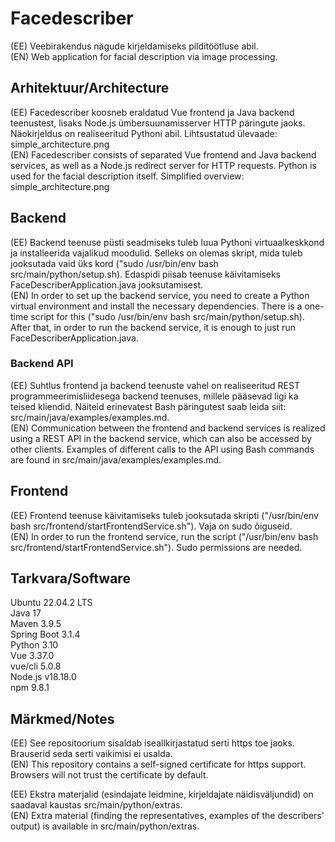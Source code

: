 # Facedescriber
(EE) Veebirakendus nägude kirjeldamiseks pilditöötluse abil.\
(EN) Web application for facial description via image processing.

## Arhitektuur/Architecture
(EE) Facedescriber koosneb eraldatud Vue frontend ja Java backend teenustest, lisaks Node.js ümbersuunamisserver HTTP päringute jaoks. Näokirjeldus on realiseeritud Pythoni abil. Lihtsustatud ülevaade: simple_architecture.png\
(EN) Facedescriber consists of separated Vue frontend and Java backend services, as well as a Node.js redirect server for HTTP requests. Python is used for the facial description itself. Simplified overview: simple_architecture.png

## Backend
(EE) Backend teenuse püsti seadmiseks tuleb luua Pythoni virtuaalkeskkond ja installeerida vajalikud moodulid. Selleks on olemas skript, mida tuleb jooksutada vaid üks kord ("sudo /usr/bin/env bash src/main/python/setup.sh). Edaspidi piisab teenuse käivitamiseks FaceDescriberApplication.java jooksutamisest.\
(EN) In order to set up the backend service, you need to create a Python virtual environment and install the necessary dependencies. There is a one-time script for this ("sudo /usr/bin/env bash src/main/python/setup.sh). After that, in order to run the backend service, it is enough to just run FaceDescriberApplication.java.

### Backend API
(EE) Suhtlus frontend ja backend teenuste vahel on realiseeritud REST programmeerimisliidesega backend teenuses, millele pääsevad ligi ka teised kliendid. Näiteid erinevatest Bash päringutest saab leida siit: src/main/java/examples/examples.md.\
(EN) Communication between the frontend and backend services is realized using a REST API in the backend service, which can also be accessed by other clients. Examples of different calls to the API using Bash commands are found in src/main/java/examples/examples.md.

## Frontend
(EE) Frontend teenuse käivitamiseks tuleb jooksutada skripti ("/usr/bin/env bash src/frontend/startFrontendService.sh"). Vaja on sudo õiguseid.\
(EN) In order to run the frontend service, run the script ("/usr/bin/env bash src/frontend/startFrontendService.sh"). Sudo permissions are needed.

## Tarkvara/Software
Ubuntu 22.04.2 LTS \
Java 17 \
Maven 3.9.5 \
Spring Boot 3.1.4 \
Python 3.10 \
Vue 3.37.0 \
vue/cli 5.0.8 \
Node.js v18.18.0 \
npm 9.8.1

## Märkmed/Notes
(EE) See repositoorium sisaldab iseallkirjastatud serti https toe jaoks. Brauserid seda serti vaikimisi ei usalda.\
(EN) This repository contains a self-signed certificate for https support. Browsers will not trust the certificate by default.

(EE) Ekstra materjalid (esindajate leidmine, kirjeldajate näidisväljundid) on saadaval kaustas src/main/python/extras.\
(EN) Extra material (finding the representatives, examples of the describers' output) is available in src/main/python/extras.


